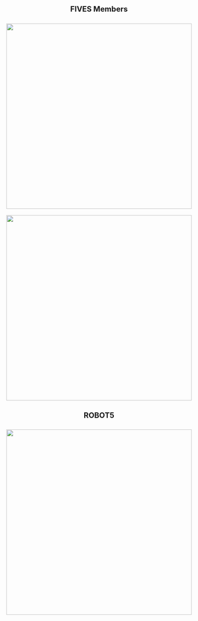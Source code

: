 <div align='center' style="text-align:center">

<h4 style = "font-size: 20px;"> <b>FIVES Members</b> </h4>

<img src="https://github.com/Rzi98/FIVES-champions/assets/84122776/5729d08d-63e0-441b-975b-63907be10e8d" width="500" height="500"/>

<br>
<br>

<img src="https://github.com/Rzi98/FIVES-champions/assets/84122776/0425619f-32ff-43da-90b5-6b42009cc4bf" width="500" height="500"/>

</div>

<div align='center' style="text-align:center">

<h4 style = "font-size: 20px;"> <b>ROBOT5</b> </h4>

<img src="https://github.com/Rzi98/FIVES-champions/assets/84122776/eedbd500-9cbe-44b5-8902-ab2b0647f4b2" width="500" height="500"/>

</div>